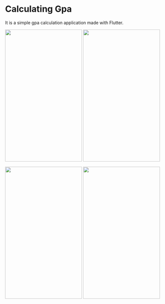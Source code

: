 # Calculating Gpa
It is a simple gpa calculation application made with Flutter.

<img src=https://user-images.githubusercontent.com/56589369/99941913-df934800-2d7f-11eb-910d-132b3089de83.png height="430" width="250"> <img src=https://user-images.githubusercontent.com/56589369/99941917-e15d0b80-2d7f-11eb-98e1-cca106d1b62d.png height="430" width="250">

<img src=https://user-images.githubusercontent.com/56589369/99941919-e28e3880-2d7f-11eb-90c2-1ba264bafe1d.png height="430" width="250"> <img src=https://user-images.githubusercontent.com/56589369/99941922-e3bf6580-2d7f-11eb-844f-514abf3c2f9f.png height="430" width="250">

